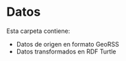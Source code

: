 # Datos

Esta carpeta contiene:

* Datos de origen en formato GeoRSS
* Datos transformados en RDF Turtle
